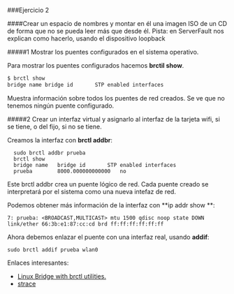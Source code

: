 ###Ejercicio 2

####Crear un espacio de nombres y montar en él una imagen ISO de un CD de forma que no se pueda leer más que desde él. Pista: en ServerFault nos explican como hacerlo, usando el dispositivo loopback

#####1 Mostrar los puentes configurados en el sistema operativo.

Para mostrar los puentes configurados hacemos **brctil show**.

~~~bash
$ brctl show
bridge name	bridge id		STP enabled	interfaces
~~~

Muestra información sobre todos los puentes de red creados. Se ve que no tenemos ningún puente configurado.

#####2 Crear un interfaz virtual y asignarlo al interfaz de la tarjeta wifi, si se tiene, o del fijo, si no se tiene.

Creamos la interfaz con **brctl addbr**:

      sudo brctl addbr prueba
      brctl show
      bridge name	bridge id		STP enabled	interfaces
      prueba		8000.000000000000	no

Este brctl addbr crea un puente lógico de red. Cada puente creado se interpretará por el sistema como una nueva intefaz de red.

Podemos obtener más información de la interfaz con **ip addr show **:

    7: prueba: <BROADCAST,MULTICAST> mtu 1500 qdisc noop state DOWN
    link/ether 66:3b:e1:87:cc:cd brd ff:ff:ff:ff:ff:ff


Ahora debemos enlazar el puente con una interfaz real, usando **addif**:

    sudo brctl addif prueba wlan0


Enlaces interesantes:

* [Linux Bridge with brctl utilities.](http://www.tldp.org/HOWTO/BRIDGE-STP-HOWTO/set-up-the-bridge.html)
* [strace](http://linux.die.net/man/1/strace)
